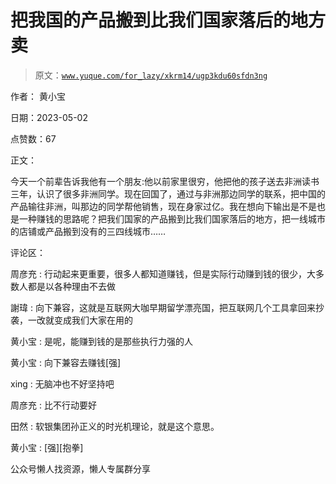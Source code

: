 # 把我国的产品搬到比我们国家落后的地方卖

> 原文：[`www.yuque.com/for_lazy/xkrm14/ugp3kdu60sfdn3ng`](https://www.yuque.com/for_lazy/xkrm14/ugp3kdu60sfdn3ng)

作者： 黄小宝

日期：2023-05-02

点赞数：67

正文：

今天一个前辈告诉我他有一个朋友:他以前家里很穷，他把他的孩子送去非洲读书三年，认识了很多非洲同学。现在回国了，通过与非洲那边同学的联系，把中国的产品输往非洲，叫那边的同学帮他销售，现在身家过亿。我在想向下输出是不是也是一种赚钱的思路呢？把我们国家的产品搬到比我们国家落后的地方，把一线城市的店铺或产品搬到没有的三四线城市……

评论区：

周彦充 : 行动起来更重要，很多人都知道赚钱，但是实际行动赚到钱的很少，大多数人都是以各种理由不去做

謝瑋 : 向下兼容，这就是互联网大咖早期留学漂亮国，把互联网几个工具拿回来抄袭，一改就变成我们大家在用的

黄小宝 : 是呢，能赚到钱的是那些执行力强的人

黄小宝 : 向下兼容去赚钱[强]

xing : 无脑冲也不好坚持吧

周彦充 : 比不行动要好

田然 : 软银集团孙正义的时光机理论，就是这个意思。

黄小宝 : [强][抱拳]

公众号懒人找资源，懒人专属群分享

